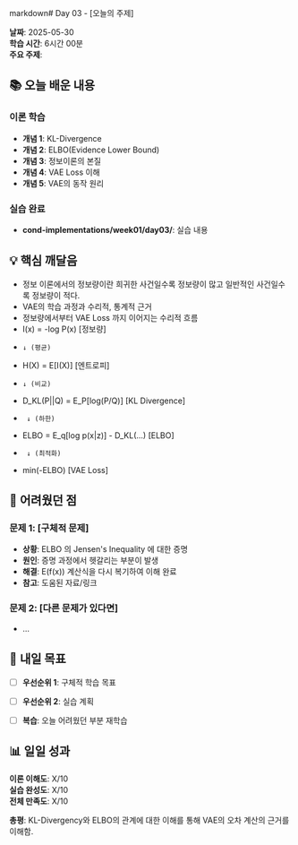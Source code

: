 markdown# Day 03 - [오늘의 주제]

**날짜**: 2025-05-30  
**학습 시간**: 6시간 00분  
**주요 주제**:


## 📚 오늘 배운 내용

### 이론 학습
- **개념 1**: KL-Divergence
- **개념 2**: ELBO(Evidence Lower Bound)
- **개념 3**: 정보이론의 본질
- **개념 4**: VAE Loss 이해
- **개념 5**: VAE의 동작 원리


### 실습 완료
- **cond-implementations/week01/day03/**: 실습 내용


## 💡 핵심 깨달음

- 정보 이론에서의 정보량이란 희귀한 사건일수록 정보량이 많고 일반적인 사건일수록 정보량이 적다.
- VAE의 학습 과정과 수리적, 통계적 근거
- 정보량에서부터 VAE Loss 까지 이어지는 수리적 흐름 
- I(x) = -log P(x)                    [정보량]
-     ↓ (평균)
- H(X) = E[I(X)]                      [엔트로피]
-     ↓ (비교)  
- D_KL(P||Q) = E_P[log(P/Q)]          [KL Divergence]
-      ↓ (하한)
- ELBO = E_q[log p(x|z)] - D_KL(...)  [ELBO]
-      ↓ (최적화)
- min(-ELBO)                          [VAE Loss]
## 🤔 어려웠던 점

### 문제 1: [구체적 문제]
- **상황**: ELBO 의 Jensen's Inequality 에 대한 증명
- **원인**: 증명 과정에서 헷갈리는 부분이 발생
- **해결**: E(f(x)) 계산식을 다시 복기하여 이해 완료
- **참고**: 도움된 자료/링크

### 문제 2: [다른 문제가 있다면]
- ...

## 🎯 내일 목표

- [ ] **우선순위 1**: 구체적 학습 목표
- [ ] **우선순위 2**: 실습 계획
- [ ] **복습**: 오늘 어려웠던 부분 재학습


## 📊 일일 성과

**이론 이해도**: X/10  
**실습 완성도**: X/10  
**전체 만족도**: X/10  

**총평**: KL-Divergency와 ELBO의 관계에 대한 이해를 통해 VAE의 오차 계산의 근거를 이해함.